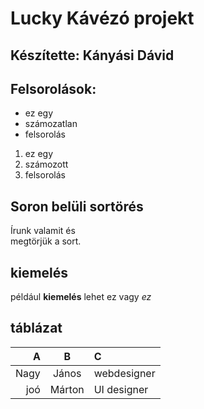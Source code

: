 # Lucky Kávézó projekt

## Készítette: Kányási Dávid

## Felsorolások:

- ez egy 
- számozatlan 
- felsorolás

1. ez egy
1. számozott
1. felsorolás

## Soron belüli sortörés

Írunk valamit és <br> megtörjük a sort.

## kiemelés

például __kiemelés__ lehet ez vagy _ez_

## táblázat

|A    |B    |C   |
|---: |:---:|:---|
|Nagy |János|webdesigner|
|joó  |Márton| UI designer|

